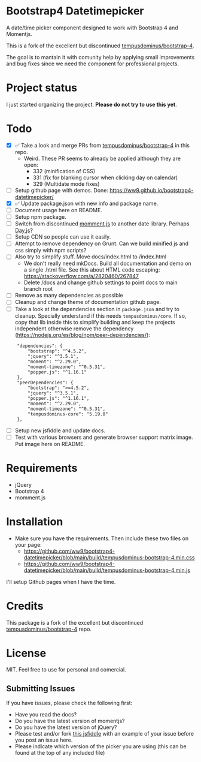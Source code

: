 # Bootstrap4 Datetimepicker

A date/time picker component designed to work with Bootstrap 4 and Momentjs.

This is a fork of the excellent but discontinued [tempusdominus/bootstrap-4](https://github.com/tempusdominus/bootstrap-4).

The goal is to mantain it with comunity help by applying small improvements and bug fixes since we need the component for professional projects.

# Project status

I just started organizing the project. **Please do not try to use this yet**.

# Todo

-  [x] ✅ Take a look and merge PRs from [tempusdominus/bootstrap-4](https://github.com/tempusdominus/bootstrap-4) in this repo.
   -  Weird. These PR seems to already be applied although they are open:
      -  332 (minification of CSS)
      -  331 (fix for blanking cursor when clicking day on calendar)
      -  329 (Multidate mode fixes)
-  [ ] Setup github page with demos. Done: https://ww9.github.io/bootstrap4-datetimepicker/
-  [x] ✅ Update package.json with new info and package name.
-  [ ] Document usage here on README.
-  [ ] Setup npm package.
-  [ ] Switch from discontinued [momment.js](https://momentjs.com/docs/#/-project-status/) to another date library. Perhaps [Day,js](https://github.com/iamkun/dayjs)?
-  [ ] Setup CDN so people can use it easily.
-  [ ] Attempt to remove dependency on Grunt. Can we build minified js and css simply with npm scripts?
-  [ ] Also try to simplify stuff. Move docs/index.html to /index.html
   -  We don't really need mkDocs. Build all documentation and demo on a single .html file. See this about HTML code escaping: https://stackoverflow.com/a/2820460/267847
   -  Delete /docs and change github settings to point docs to main branch root
-  [ ] Remove as many dependencies as possible
-  [ ] Cleanup and change theme of documentation github page.
-  [ ] Take a look at the dependencies section in `package.json` and try to cleanup. Specially understand if this needs `tempusdominus/core`. If so, copy that lib inside this to simplify building and keep the projects independent otherwise remove the dependency (https://nodejs.org/es/blog/npm/peer-dependencies/):

```
	"dependencies": {
		"bootstrap": "^4.5.2",
		"jquery": "^3.5.1",
		"moment": "^2.29.0",
		"moment-timezone": "^0.5.31",
		"popper.js": "^1.16.1"
	},
	"peerDependencies": {
		"bootstrap": ">=4.5.2",
		"jquery": "^3.5.1",
		"popper.js": "^1.16.1",
		"moment": "^2.29.0",
		"moment-timezone": "^0.5.31",
		"tempusdominus-core": "5.19.0"
	},
```

-  [ ] Setup new jsfiddle and update docs.
-  [ ] Test with various browsers and generate browser support matrix image. Put image here on README.

# Requirements

-  jQuery
-  Bootstrap 4
-  momment.js

# Installation

-  Make sure you have the requirements. Then include these two files on your page:
   -  https://github.com/ww9/bootstrap4-datetimepicker/blob/main/build/tempusdominus-bootstrap-4.min.css
   -  https://github.com/ww9/bootstrap4-datetimepicker/blob/main/build/tempusdominus-bootstrap-4.min.js

I'll setup Github pages when I have the time.

# Credits

This package is a fork of the excellent but discontinued [tempusdominus/bootstrap-4](https://github.com/tempusdominus/bootstrap-4) repo.

# License

MIT. Feel free to use for personal and comercial.

## Submitting Issues

If you have issues, please check the following first:

-  Have you read the docs?
-  Do you have the latest version of momentjs?
-  Do you have the latest version of jQuery?
-  Please test and/or fork [this jsfiddle](https://jsfiddle.net/Eonasdan/bdxss6m8/) with an example of your issue before you post an issue here.
-  Please indicate which version of the picker you are using (this can be found at the top of any included file)
